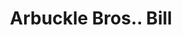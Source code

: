 ---
doi: 10.7916/D86X0P5Q
date_other: '1886'
date_other_textual: '1886'
form: printed ephemera
genre:
- Invoices
name:
- Arbuckle Bros.
object_in_context_url: https://biggert.cul.columbia.edu/items/view/ave_biggert_00946
subject_hierarchical_geographic:
- New York, New York, United States
subject_name:
- Arbuckle Bros.
title: Arbuckle Bros.. Bill
sort_title: Arbuckle Bros.. Bill
call_number: ave_biggert_00946
coordinates:
- 40.71277777777778,-74.00583333333333
pid: ave_biggert_00946
identifiers: ave_biggert_00946
thumbnail: https://derivativo-3.library.columbia.edu/iiif/2/ldpd:344494/full/!256,256/0/native.jpg
permalink: "/items/ave_biggert_00946/"
layout: iiif-image-page
---